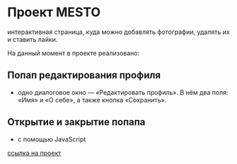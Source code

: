 # Проект MESTO
интерактивная страница, куда можно добавлять фотографии, удалять их и ставить лайки.

На данный момент в проекте реализовано:

## Попап редактирования профиля 
- одно диалоговое окно — «Редактировать профиль». В нём два поля: «Имя» и «О себе», а также кнопка «Сохранить».
## Открытие и закрытие попапа
- с помощью JavaScript

[ссылка на проект](https://mariisaeva.github.io/mesto)